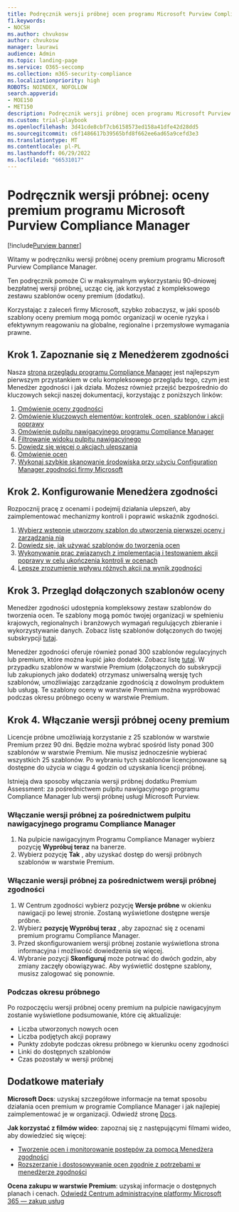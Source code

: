 ```yaml
---
title: Podręcznik wersji próbnej ocen programu Microsoft Purview Compliance Manager premium
f1.keywords:
- NOCSH
ms.author: chvukosw
author: chvukosw
manager: laurawi
audience: Admin
ms.topic: landing-page
ms.service: O365-seccomp
ms.collection: m365-security-compliance
ms.localizationpriority: high
ROBOTS: NOINDEX, NOFOLLOW
search.appverid:
- MOE150
- MET150
description: Podręcznik wersji próbnej ocen programu Microsoft Purview Compliance Manager premium.
ms.custom: trial-playbook
ms.openlocfilehash: 3d41cde8cbf7cb6158573ed158a41dfe42d28dd5
ms.sourcegitcommit: c6f1486617b39565bfd8f662ee6ad65a9cefd3e3
ms.translationtype: MT
ms.contentlocale: pl-PL
ms.lasthandoff: 06/29/2022
ms.locfileid: "66531017"
---
```

# <a name="trial-playbook-microsoft-purview-compliance-manager-premium-assessments"></a>Podręcznik wersji próbnej: oceny premium programu Microsoft Purview Compliance Manager

[!include[Purview banner](../includes/purview-rebrand-banner.md)]

Witamy w podręczniku wersji próbnej oceny premium programu Microsoft Purview Compliance Manager.

Ten podręcznik pomoże Ci w maksymalnym wykorzystaniu 90-dniowej bezpłatnej wersji próbnej, ucząc cię, jak korzystać z kompleksowego zestawu szablonów oceny premium (dodatku).

Korzystając z zaleceń firmy Microsoft, szybko zobaczysz, w jaki sposób szablony oceny premium mogą pomóc organizacji w ocenie ryzyka i efektywnym reagowaniu na globalne, regionalne i przemysłowe wymagania prawne.

## <a name="step-1-get-to-know-compliance-manager"></a>Krok 1. Zapoznanie się z Menedżerem zgodności

Nasza [strona przeglądu programu Compliance Manager](compliance-manager.md) jest najlepszym pierwszym przystankiem w celu kompleksowego przeglądu tego, czym jest Menedżer zgodności i jak działa. Możesz również przejść bezpośrednio do kluczowych sekcji naszej dokumentacji, korzystając z poniższych linków:

1. [Omówienie oceny zgodności](compliance-manager.md#understanding-your-compliance-score)
1. [Omówienie kluczowych elementów: kontrolek, ocen, szablonów i akcji poprawy](compliance-manager.md#key-elements-controls-assessments-templates-improvement-actions)
1. [Omówienie pulpitu nawigacyjnego programu Compliance Manager](compliance-manager-setup.md#understand-the-compliance-manager-dashboard)
1. [Filtrowanie widoku pulpitu nawigacyjnego](compliance-manager-setup.md#filtering-your-dashboard-view)
1. [Dowiedz się więcej o akcjach ulepszania](compliance-manager-setup.md#improvement-actions-page)
1. [Omówienie ocen](compliance-manager.md#assessments)
1. [Wykonaj szybkie skanowanie środowiska przy użyciu Configuration Manager zgodności firmy Microsoft](compliance-manager-mcca.md)

## <a name="step-2-configure-compliance-manager"></a>Krok 2. Konfigurowanie Menedżera zgodności

Rozpocznij pracę z ocenami i podejmij działania ulepszeń, aby zaimplementować mechanizmy kontroli i poprawić wskaźnik zgodności.

1. [Wybierz wstępnie utworzony szablon do utworzenia pierwszej oceny i zarządzania nią](compliance-manager-assessments.md)
1. [Dowiedz się, jak używać szablonów do tworzenia ocen](compliance-manager-templates.md)
1. [Wykonywanie prac związanych z implementacją i testowaniem akcji poprawy w celu ukończenia kontroli w ocenach](compliance-manager-improvement-actions.md)
1. [Lepsze zrozumienie wpływu różnych akcji na wynik zgodności](compliance-score-calculation.md)

## <a name="step-3-review-included-assessment-templates"></a>Krok 3. Przegląd dołączonych szablonów oceny

Menedżer zgodności udostępnia kompleksowy zestaw szablonów do tworzenia ocen. Te szablony mogą pomóc twojej organizacji w spełnieniu krajowych, regionalnych i branżowych wymagań regulujących zbieranie i wykorzystywanie danych. Zobacz listę szablonów dołączonych do twojej subskrypcji [tutaj](/office365/servicedescriptions/microsoft-365-service-descriptions/microsoft-365-tenantlevel-services-licensing-guidance/microsoft-365-security-compliance-licensing-guidance#which-assessments-are-included-by-default-free-of-cost).

Menedżer zgodności oferuje również ponad 300 szablonów regulacyjnych lub premium, które można kupić jako dodatek. Zobacz listę [tutaj](compliance-manager-templates-list.md#premium-templates). W przypadku szablonów w warstwie Premium (dołączonych do subskrypcji lub zakupionych jako dodatek) otrzymasz uniwersalną wersję tych szablonów, umożliwiając zarządzanie zgodnością z dowolnym produktem lub usługą. Te szablony oceny w warstwie Premium można wypróbować podczas okresu próbnego oceny w warstwie Premium.

## <a name="step-4-enable-the-premium-assessment-trial"></a>Krok 4. Włączanie wersji próbnej oceny premium

Licencje próbne umożliwiają korzystanie z 25 szablonów w warstwie Premium przez 90 dni. Będzie można wybrać spośród listy ponad 300 szablonów w warstwie Premium. Nie musisz jednocześnie wybierać wszystkich 25 szablonów. Po wybraniu tych szablonów licencjonowane są dostępne do użycia w ciągu 4 godzin od uzyskania licencji próbnej.

Istnieją dwa sposoby włączania wersji próbnej dodatku Premium Assessment: za pośrednictwem pulpitu nawigacyjnego programu Compliance Manager lub wersji próbnej usługi Microsoft Purview.

### <a name="enable-trial-via-the-compliance-manager-dashboard"></a>Włączanie wersji próbnej za pośrednictwem pulpitu nawigacyjnego programu Compliance Manager

1. Na pulpicie nawigacyjnym Programu Compliance Manager wybierz pozycję **Wypróbuj teraz** na banerze.
1. Wybierz pozycję **Tak** , aby uzyskać dostęp do wersji próbnych szablonów w warstwie Premium.

### <a name="enable-trial-via-the-compliance-trial"></a>Włączanie wersji próbnej za pośrednictwem wersji próbnej zgodności

1. W Centrum zgodności wybierz pozycję **Wersje próbne** w okienku nawigacji po lewej stronie. Zostaną wyświetlone dostępne wersje próbne.
1. Wybierz **pozycję Wypróbuj teraz** , aby zapoznać się z ocenami premium programu Compliance Manager.
1. Przed skonfigurowaniem wersji próbnej zostanie wyświetlona strona informacyjna i możliwość dowiedzenia się więcej.
1. Wybranie pozycji **Skonfiguruj** może potrwać do dwóch godzin, aby zmiany zaczęły obowiązywać. Aby wyświetlić dostępne szablony, musisz zalogować się ponownie.

### <a name="during-the-trial"></a>Podczas okresu próbnego

Po rozpoczęciu wersji próbnej oceny premium na pulpicie nawigacyjnym zostanie wyświetlone podsumowanie, które cię aktualizuje:

- Liczba utworzonych nowych ocen
- Liczba podjętych akcji poprawy
- Punkty zdobyte podczas okresu próbnego w kierunku oceny zgodności
- Linki do dostępnych szablonów
- Czas pozostały w wersji próbnej

## <a name="additional-resources"></a>Dodatkowe materiały

**Microsoft Docs**: uzyskaj szczegółowe informacje na temat sposobu działania ocen premium w programie Compliance Manager i jak najlepiej zaimplementować je w organizacji. Odwiedź stronę [Docs](compliance-manager-templates.md).

**Jak korzystać z filmów wideo**: zapoznaj się z następującymi filmami wideo, aby dowiedzieć się więcej:

- [Tworzenie ocen i monitorowanie postępów za pomocą Menedżera zgodności](https://techcommunity.microsoft.com/t5/video-hub/create-assessments-and-monitor-your-progress-with-compliance/ba-p/1687992?search-action-id=375363186777&search-result-uid=1687992)
- [Rozszerzanie i dostosowywanie ocen zgodnie z potrzebami w menedżerze zgodności](https://techcommunity.microsoft.com/t5/video-hub/extend-and-customize-assessments-to-suit-your-needs-in/ba-p/1687991?search-action-id=375363186777&search-result-uid=1687991)

**Ocena zakupu w warstwie Premium**: uzyskaj informacje o dostępnych planach i cenach. [Odwiedź Centrum administracyjne platformy Microsoft 365 — zakup usług](https://admin.microsoft.com/#/catalog/offer-details/compliance-manager-premium-assessment-add-on/46E9BF2A-3C8D-4A69-A7E7-3DA04687636D)
